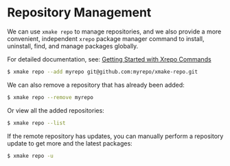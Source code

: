 # Repository Management

We can use `xmake repo` to manage repositories, and we also provide a more convenient, independent `xrepo` package manager command to install, uninstall, find, and manage packages globally.

For detailed documentation, see: [Getting Started with Xrepo Commands](/guide/package-management/xrepo-cli)

```sh
$ xmake repo --add myrepo git@github.com:myrepo/xmake-repo.git
```

We can also remove a repository that has already been added:

```sh
$ xmake repo --remove myrepo
```

Or view all the added repositories:

```sh
$ xmake repo --list
```

If the remote repository has updates, you can manually perform a repository update to get more and the latest packages:

```sh
$ xmake repo -u
```

